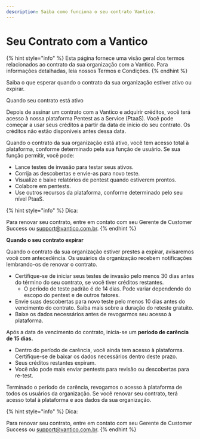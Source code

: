 ```yaml
---
description: Saiba como funciona o seu contrato Vantico.
---
```


# Seu Contrato com a Vantico

{% hint style="info" %}
Esta página fornece uma visão geral dos termos relacionados ao contrato da sua organização com a Vantico. Para informações detalhadas, leia nossos Termos e Condições.
{% endhint %}



Saiba o que esperar quando o contrato da sua organização estiver ativo ou expirar.



Quando seu contrato está ativo

Depois de assinar um contrato com a Vantico e adquirir créditos, você terá acesso à nossa plataforma Pentest as a Service (PtaaS). Você pode começar a usar seus créditos a partir da data de início do seu contrato. Os créditos não estão disponíveis antes dessa data.

Quando o contrato da sua organização está ativo, você tem acesso total à plataforma, conforme determinado pela sua função de usuário. Se sua função permitir, você pode:

* Lance testes de invasão para testar seus ativos.
* Corrija as descobertas e envie-as para novo teste.
* Visualize e baixe relatórios de pentest quando estiverem prontos.
* Colabore em pentests.
* Use outros recursos da plataforma, conforme determinado pelo seu nível PtaaS.

{% hint style="info" %}
Dica:

Para renovar seu contrato, entre em contato com seu Gerente de Customer Success ou support@vantico.com.br.
{% endhint %}

**Quando o seu contrato expirar**

Quando o contrato da sua organização estiver prestes a expirar, avisaremos você com antecedência. Os usuários da organização recebem notificações lembrando-os de renovar o contrato.

* Certifique-se de iniciar seus testes de invasão pelo menos 30 dias antes do término do seu contrato, se você tiver créditos restantes.
  * O período de teste padrão é de 14 dias. Pode variar dependendo do escopo do pentest e de outros fatores.
* Envie suas descobertas para novo teste pelo menos 10 dias antes do vencimento do contrato. Saiba mais sobre a duração do reteste gratuito.
* Baixe os dados necessários antes de revogarmos seu acesso à plataforma.

Após a data de vencimento do contrato, inicia-se um **período de carência de 15 dias.**

* Dentro do período de carência, você ainda tem acesso à plataforma. Certifique-se de baixar os dados necessários dentro deste prazo.
* Seus créditos restantes expiram.
* Você não pode mais enviar pentests para revisão ou descobertas para re-test.

Terminado o período de carência, revogamos o acesso à plataforma de todos os usuários da organização. Se você renovar seu contrato, terá acesso total à plataforma e aos dados da sua organização.

{% hint style="info" %}
Dica:

Para renovar seu contrato, entre em contato com seu Gerente de Customer Success ou support@vantico.com.br.
{% endhint %}
